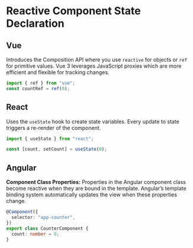 # Reactive Component State Declaration

## Vue

Introduces the Composition API where you use `reactive` for objects or `ref` for primitive values. Vue 3 leverages JavaScript proxies which are more efficient and flexible for tracking changes.

```js
import { ref } from "vue";
const countRef = ref(0);
```

## React

Uses the `useState` hook to create state variables. Every update to state triggers a re-render of the component.

```jsx
import { useState } from "react";

const [count, setCount] = useState(0);
```

## Angular

**Component Class Properties:**
Properties in the Angular component class become reactive when they are bound in the template. Angular’s template binding system automatically updates the view when these properties change.

```ts
@Component({
  selector: "app-counter",
})
export class CounterComponent {
  count: number = 0;
}
```
